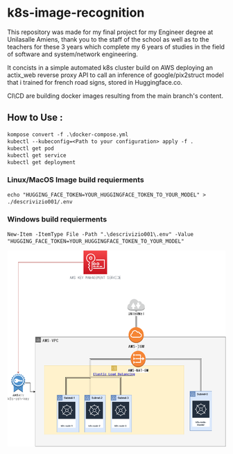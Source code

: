 # k8s-image-recognition

This repository was made for my final project for my Engineer degree at Unilasalle Amiens, thank you to the staff of the school as well as to the teachers for these 3 years which complete my 6 years of studies in the field of software and system/network engineering.

It concists in a simple automated k8s cluster build on AWS deploying an actix_web reverse proxy API to call an inference of google/pix2struct model that i trained for french road signs, stored in Huggingface.co.

CI\CD are building docker images resulting from the main branch's content.

## How to Use :
```shell
kompose convert -f .\docker-compose.yml
kubectl --kubeconfig=<Path to your configuration> apply -f .
kubectl get pod
kubectl get service
kubectl get deployment
```
### Linux/MacOS Image build requierments
```shell
echo "HUGGING_FACE_TOKEN=YOUR_HUGGINGFACE_TOKEN_TO_YOUR_MODEL" > ./descrivizio001/.env
```
### Windows build requierments
```shell
New-Item -ItemType File -Path ".\descrivizio001\.env" -Value "HUGGING_FACE_TOKEN=YOUR_HUGGINGFACE_TOKEN_TO_YOUR_MODEL"
```

![k8s-load-balanced.drawio.png](doc%2Frsc%2Fimg%2Fk8s-load-balanced.drawio.png)
